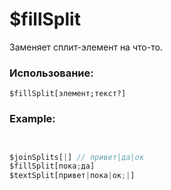 # $fillSplit
Заменяет сплит-элемент на что-то.
### Использование:
```
$fillSplit[элемент;текст?]
```

### Example:
```ts


$joinSplits[|] // привет|да|ок
$fillSplit[пока;да]
$textSplit[привет|пока|ок;|]
```

